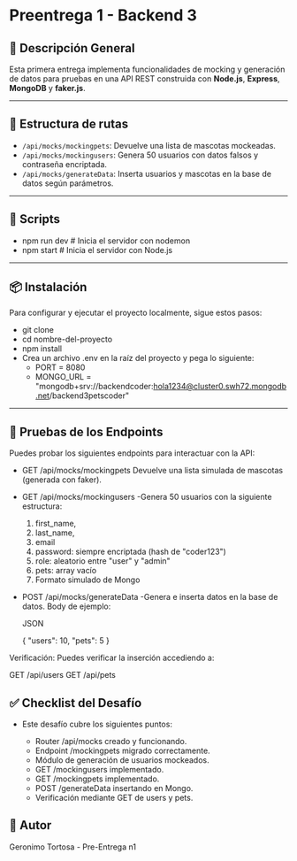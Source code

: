 # Preentrega 1 - Backend 3

## 🧪 Descripción General

Esta primera entrega implementa funcionalidades de mocking y generación de datos para pruebas en una API REST construida con **Node.js**, **Express**, **MongoDB** y **faker.js**.

---

## 📁 Estructura de rutas

- `/api/mocks/mockingpets`: Devuelve una lista de mascotas mockeadas.
- `/api/mocks/mockingusers`: Genera 50 usuarios con datos falsos y contraseña encriptada.
- `/api/mocks/generateData`: Inserta usuarios y mascotas en la base de datos según parámetros.

---

## 🔧 Scripts

- npm run dev   # Inicia el servidor con nodemon
- npm start     # Inicia el servidor con Node.js

--- 


## 📦 Instalación

Para configurar y ejecutar el proyecto localmente, sigue estos pasos:

- git clone <repo-url>
- cd nombre-del-proyecto
- npm install
- Crea un archivo .env en la raíz del proyecto y pega lo siguiente:
   - PORT = 8080
   - MONGO_URL = "mongodb+srv://backendcoder:hola1234@cluster0.swh72.mongodb.net/backend3petscoder"

---

## 🧪 Pruebas de los Endpoints

Puedes probar los siguientes endpoints para interactuar con la API:

- GET /api/mocks/mockingpets
Devuelve una lista simulada de mascotas (generada con faker).

- GET /api/mocks/mockingusers
  -Genera 50 usuarios con la siguiente estructura:
    1. first_name, 
    2. last_name, 
    3. email
    4. password: siempre encriptada (hash de "coder123")
    5. role: aleatorio entre "user" y "admin"
    6. pets: array vacío
    7. Formato simulado de Mongo

- POST /api/mocks/generateData
   -Genera e inserta datos en la base de datos.
   Body de ejemplo:
 
   JSON

  {
    "users": 10,
    "pets": 5
  }

Verificación:
Puedes verificar la inserción accediendo a:

GET /api/users
GET /api/pets


## ✅ Checklist del Desafío
- Este desafío cubre los siguientes puntos:

  - Router /api/mocks creado y funcionando.
  - Endpoint /mockingpets migrado correctamente.
  - Módulo de generación de usuarios mockeados.
  - GET /mockingusers implementado.
  - GET /mockingpets implementado.
  - POST /generateData insertando en Mongo.
  - Verificación mediante GET de users y pets.

## 📌 Autor
Geronimo Tortosa - Pre-Entrega n1 
